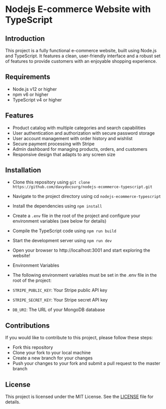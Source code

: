 # Nodejs E-commerce Website with TypeScript

## Introduction

This project is a fully functional e-commerce website, built using Node.js and TypeScript. It features a clean, user-friendly interface and a robust set of features to provide customers with an enjoyable shopping experience.

## Requirements

-   Node.js v12 or higher
-   npm v6 or higher
-   TypeScript v4 or higher

## Features

-   Product catalog with multiple categories and search capabilities
-   User authentication and authorization with secure password storage
-   User account management with order history and wishlist
-   Secure payment processing with Stripe
-   Admin dashboard for managing products, orders, and customers
-   Responsive design that adapts to any screen size

## Installation

-   Clone this repository using `git clone https://github.com/davydocsurg/nodejs-ecommerce-typescript.git`
-   Navigate to the project directory using cd `nodejs-ecommerce-typescript`
-   Install the dependencies using `npm install`
-   Create a `.env` file in the root of the project and configure your environment variables (see below for details)
-   Compile the TypeScript code using `npm run build`
-   Start the development server using `npm run dev`
-   Open your browser to http://localhost:3001 and start exploring the website!
-   Environment Variables
-   The following environment variables must be set in the .env file in the root of the project:

-   `STRIPE_PUBLIC_KEY`: Your Stripe public API key
-   `STRIPE_SECRET_KEY`: Your Stripe secret API key
-   `DB_URI`: The URL of your MongoDB database

## Contributions

If you would like to contribute to this project, please follow these steps:

-   Fork this repository
-   Clone your fork to your local machine
-   Create a new branch for your changes
-   Push your changes to your fork and submit a pull request to the master branch

## License

This project is licensed under the MIT License. See the [LICENSE](https://github.com/davydocsurg/nodejs-ecommerce-typescript/blob/main/LICENSE.md) file for details.
